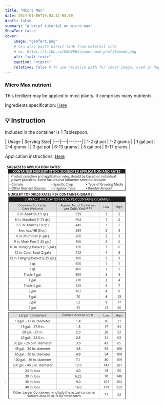 ```yaml
---
title: "Micro Max"
date: 2024-01-06T19:03:11-05:00
draft: false
summary: "A brief tutorial on micro max"
ShowToc: false
cover:
    image: "genfert.png"
    # can also paste direct link from external site
    # ex. https://i.ibb.co/K0HVPBd/paper-mod-profilemode.png
    alt: "<alt text>"
    caption: "<text>"
    relative: false # To use relative path for cover image, used in hugo Page-bundles
---
```


### Micro Max nutrient
This fertilizer may be applied to most plants. It comprises many nutrients. 

Ingredients specification: [Here](MicromaxMicronutrients.pdf) 

## 💡 Instruction
Included in the container is 1 Tablespoon. 


|  Usage |  Serving Size|
|---|---|---|---|
| 1-2 qt pot | 1-2 grams |
| 1 gal pot | 2-4 grams |
| 3 gal pot | 6-13 grams |
| 5 gal pot | 9-17 grams |

Application instructions: [Here](Micromax_Sheet.pdf)

![micromax](Capture.PNG "application")
